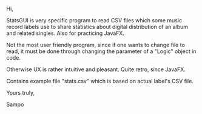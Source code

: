 
Hi,

StatsGUI is very specific program to read CSV files which some music record labels use to share statistics about
digital distribution of an album and related singles. Also for practicing JavaFX.

Not the most user friendly program, since if one wants to change file to read, it must be done through changing
the parameter of a "Logic" object in code. 

Otherwise UX is rather intuitive and pleasant. Quite retro, since JavaFX.

Contains example file "stats.csv" which is based on actual label's CSV file.


Yours truly,

Sampo
